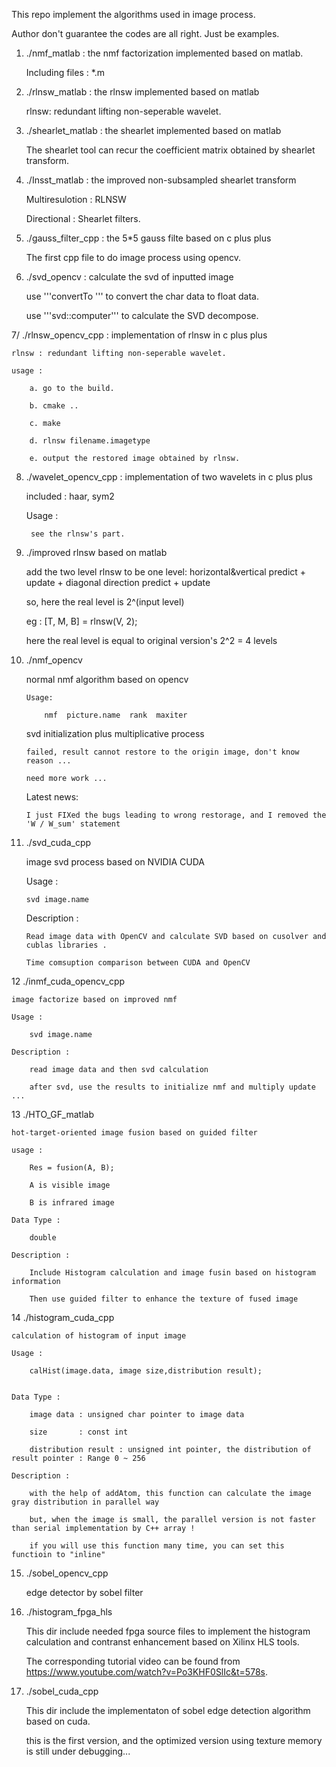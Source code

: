 This repo implement the algorithms used in image process.

Author don't guarantee the codes are all right. Just be examples.

1. ./nmf_matlab : the nmf factorization implemented based on matlab.
		
	Including files : *.m

2. ./rlnsw_matlab : the rlnsw implemented based on matlab
	
	rlnsw: redundant lifting non-seperable wavelet.

3. ./shearlet_matlab : the shearlet implemented based on matlab

	The shearlet tool can recur the coefficient matrix obtained by shearlet transform.

4. ./Insst_matlab : the improved non-subsampled shearlet transform
	
	Multiresulotion : RLNSW

	Directional     : Shearlet filters.

5. ./gauss_filter_cpp  : the 5*5 gauss filte based on c plus plus

	The first cpp file to do image process using opencv.

6. ./svd_opencv : calculate the svd of inputted image
	
	use '''convertTo ''' to convert the char data to float data.

	use '''svd::computer''' to calculate the SVD decompose.

7/ ./rlnsw_opencv_cpp : implementation of rlnsw in c plus plus

	rlnsw : redundant lifting non-seperable wavelet.

	usage :

		a. go to the build.

		b. cmake ..

		c. make 

		d. rlnsw filename.imagetype

		e. output the restored image obtained by rlnsw.

8. ./wavelet_opencv_cpp : implementation of two wavelets in c plus plus
	
	included : haar, sym2

	Usage :
		
		see the rlnsw's part.

9. ./improved rlnsw based on matlab

	add the two level rlnsw to be one level:
		horizontal&vertical predict + update
		+
		diagonal direction predict + update

	so, here the real level is 2^(input level)

	eg : [T, M, B] = rlnsw(V, 2);

	here the real level is equal to original version's 2^2 = 4 levels

10. ./nmf_opencv

	normal nmf algorithm based on opencv

		Usage:

			nmf  picture.name  rank  maxiter

	svd initialization  plus  multiplicative process

		failed, result cannot restore to the origin image, don't know reason ... 

		need more work ... 

	Latest news:

		I just FIXed the bugs leading to wrong restorage, and I removed the 'W / W_sum' statement 

11. ./svd_cuda_cpp

	image svd process based on NVIDIA CUDA

	Usage :

		svd image.name

	Description :
		
		Read image data with OpenCV and calculate SVD based on cusolver and cublas libraries .

		Time comsuption comparison between CUDA and OpenCV  

12 ./inmf_cuda_opencv_cpp

	image factorize based on improved nmf

	Usage : 

		svd image.name

	Description :

		read image data and then svd calculation

		after svd, use the results to initialize nmf and multiply update ...


13 ./HTO_GF_matlab

	hot-target-oriented image fusion based on guided filter

	usage :
		
		Res = fusion(A, B);

		A is visible image

		B is infrared image

	Data Type :

		double

	Description :

		Include Histogram calculation and image fusin based on histogram information 

		Then use guided filter to enhance the texture of fused image

14 ./histogram_cuda_cpp

	calculation of histogram of input image

	Usage :
		
		calHist(image.data, image size,distribution result);


	Data Type : 

		image data : unsigned char pointer to image data

		size 	   : const int 

		distribution result : unsigned int pointer, the distribution of result pointer : Range 0 ~ 256

	Description :

		with the help of addAtom, this function can calculate the image gray distribution in parallel way
		
		but, when the image is small, the parallel version is not faster than serial implementation by C++ array !

		if you will use this function many time, you can set this functioin to "inline"


15. ./sobel_opencv_cpp
	
	edge detector by sobel filter

16. ./histogram_fpga_hls

	This dir include needed fpga source files to implement the histogram calculation and contranst enhancement based on Xilinx HLS tools.

	The corresponding tutorial video can be found from https://www.youtube.com/watch?v=Po3KHF0SlIc&t=578s.

17. ./sobel_cuda_cpp

	This dir include the implementaton of sobel edge detection algorithm based on cuda. 

	this is the first version, and the optimized version using texture memory is still under debugging...

